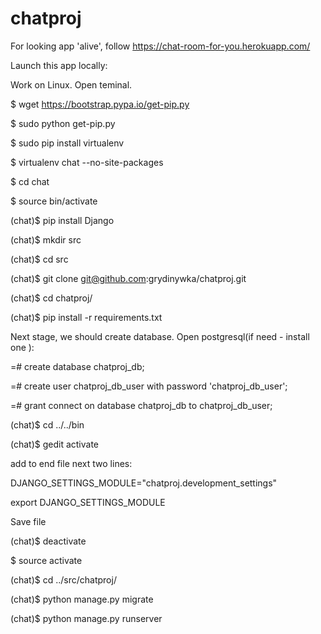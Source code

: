# chatproj

For looking app 'alive', follow 
https://chat-room-for-you.herokuapp.com/

Launch this app locally:

Work on Linux. Open teminal.

$ wget https://bootstrap.pypa.io/get-pip.py

$ sudo python get-pip.py

$ sudo pip install virtualenv

$ virtualenv chat --no-site-packages

$ cd chat

$ source bin/activate

(chat)$ pip install Django

(chat)$ mkdir src

(chat)$ cd src

(chat)$ git clone git@github.com:grydinywka/chatproj.git

(chat)$ cd chatproj/

(chat)$ pip install -r requirements.txt

Next stage, we should create database. Open postgresql(if need - install one ):

=# create database chatproj_db;

=# create user chatproj_db_user with password 'chatproj_db_user';

=# grant connect on database chatproj_db to chatproj_db_user;

(chat)$ cd ../../bin

(chat)$ gedit activate

add to end file next two lines:

DJANGO_SETTINGS_MODULE="chatproj.development_settings"

export DJANGO_SETTINGS_MODULE

Save file

(chat)$ deactivate

$ source activate

(chat)$ cd ../src/chatproj/

(chat)$ python manage.py migrate

(chat)$ python manage.py runserver
